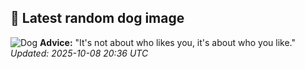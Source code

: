 ## 🐶 Latest random dog image
![Dog](https://images.dog.ceo/breeds/malamute/n02110063_210.jpg)
**Advice:** "It's not about who likes you, it's about who you like."
*Updated: 2025-10-08 20:36 UTC*
